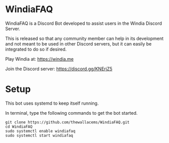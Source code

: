 # WindiaFAQ
WindiaFAQ is a Discord Bot developed to assist users 
in the Windia Discord Server. 

This is released so that any community member can help in
its development and not meant to be used in other Discord
servers, but it can easily be integrated to do so if 
desired.

Play Windia at: https://windia.me

Join the Discord server: https://discord.gg/KNErjZ5


# Setup
This bot uses systemd to keep itself running.

In terminal, type the following commands to get the bot started.

```
git clone https://github.com/thewallacems/WindiaFAQ.git
cd WindiaFAQ
sudo systemctl enable windiafaq
sudo systemctl start windiafaq
```